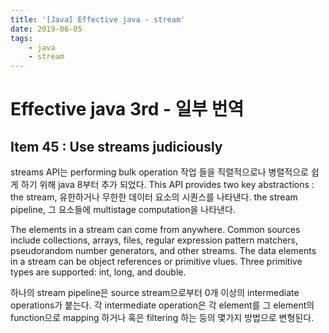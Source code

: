 ```yaml
---
title: '[Java] Effective java - stream'
date: 2019-06-05
tags:
    - java
    - stream
---
```


# Effective java 3rd - 일부 번역

## Item 45 : Use streams judiciously

streams API는 performing bulk operation 작업 들을 직렬적으로나 병렬적으로  쉽게 하기 위해 java 8부터 추가 되었다. This API provides two key abstractions : the stream, 유한하거나 무한한 데이터 요소의 시퀀스를 나타낸다. the stream pipeline, 그 요소들에 multistage computation을 나타낸다.

The elements in a stream can come from anywhere. Common sources include collections, arrays, files, regular expression pattern matchers, pseudorandom number generators, and other streams. The data elements in a stream can be object references or primitive vlues. Three primitive types are supported: int, long, and double.

하나의 stream pipeline은 source stream으로부터 0개 이상의 intermediate operations가 붙는다. 각 intermediate operation은 각 element를 그 element의 function으로 mapping 하거나 혹은 filtering 하는 등의 몇가지 방법으로 변형된다.

